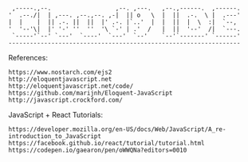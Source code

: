      ,-----.,--.                  ,--. ,---.   ,--.,------.  ,------.
    '  .--./|  | ,---. ,--.,--. ,-|  || o   \  |  ||  .-.  \ |  .---'
    |  |    |  || .-. ||  ||  |' .-. |`..'  |  |  ||  |  \  :|  `--, 
    '  '--'\|  |' '-' ''  ''  '\ `-' | .'  /   |  ||  '--'  /|  `---.
     `-----'`--' `---'  `----'  `---'  `--'    `--'`-------' `------'
    ----------------------------------------------------------------- 


References:

    https://www.nostarch.com/ejs2
    http://eloquentjavascript.net
    http://eloquentjavascript.net/code/
    https://github.com/marijnh/Eloquent-JavaScript
    http://javascript.crockford.com/


JavaScript + React Tutorials:

	https://developer.mozilla.org/en-US/docs/Web/JavaScript/A_re-introduction_to_JavaScript
	https://facebook.github.io/react/tutorial/tutorial.html
	https://codepen.io/gaearon/pen/oWWQNa?editors=0010